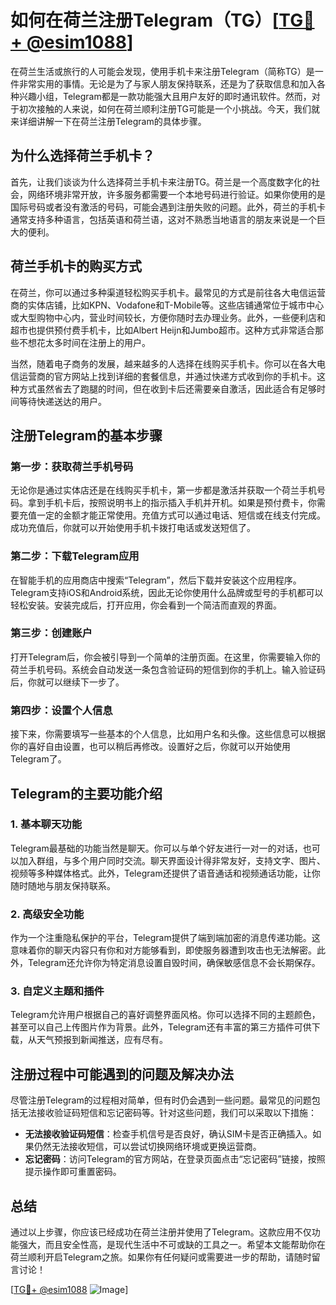 # 如何在荷兰注册Telegram（TG）[[TG💪+ @esim1088](https://t.me/s/esim1088)]

在荷兰生活或旅行的人可能会发现，使用手机卡来注册Telegram（简称TG）是一件非常实用的事情。无论是为了与家人朋友保持联系，还是为了获取信息和加入各种兴趣小组，Telegram都是一款功能强大且用户友好的即时通讯软件。然而，对于初次接触的人来说，如何在荷兰顺利注册TG可能是一个小挑战。今天，我们就来详细讲解一下在荷兰注册Telegram的具体步骤。

## 为什么选择荷兰手机卡？

首先，让我们谈谈为什么选择荷兰手机卡来注册TG。荷兰是一个高度数字化的社会，网络环境非常开放，许多服务都需要一个本地号码进行验证。如果你使用的是国际号码或者没有激活的号码，可能会遇到注册失败的问题。此外，荷兰的手机卡通常支持多种语言，包括英语和荷兰语，这对不熟悉当地语言的朋友来说是一个巨大的便利。

## 荷兰手机卡的购买方式

在荷兰，你可以通过多种渠道轻松购买手机卡。最常见的方式是前往各大电信运营商的实体店铺，比如KPN、Vodafone和T-Mobile等。这些店铺通常位于城市中心或大型购物中心内，营业时间较长，方便你随时去办理业务。此外，一些便利店和超市也提供预付费手机卡，比如Albert Heijn和Jumbo超市。这种方式非常适合那些不想花太多时间在注册上的用户。

当然，随着电子商务的发展，越来越多的人选择在线购买手机卡。你可以在各大电信运营商的官方网站上找到详细的套餐信息，并通过快递方式收到你的手机卡。这种方式虽然省去了跑腿的时间，但在收到卡后还需要亲自激活，因此适合有足够时间等待快递送达的用户。

## 注册Telegram的基本步骤

### 第一步：获取荷兰手机号码

无论你是通过实体店还是在线购买手机卡，第一步都是激活并获取一个荷兰手机号码。拿到手机卡后，按照说明书上的指示插入手机并开机。如果是预付费卡，你需要充值一定的金额才能正常使用。充值方式可以通过电话、短信或在线支付完成。成功充值后，你就可以开始使用手机卡拨打电话或发送短信了。

### 第二步：下载Telegram应用

在智能手机的应用商店中搜索“Telegram”，然后下载并安装这个应用程序。Telegram支持iOS和Android系统，因此无论你使用什么品牌或型号的手机都可以轻松安装。安装完成后，打开应用，你会看到一个简洁而直观的界面。

### 第三步：创建账户

打开Telegram后，你会被引导到一个简单的注册页面。在这里，你需要输入你的荷兰手机号码。系统会自动发送一条包含验证码的短信到你的手机上。输入验证码后，你就可以继续下一步了。

### 第四步：设置个人信息

接下来，你需要填写一些基本的个人信息，比如用户名和头像。这些信息可以根据你的喜好自由设置，也可以稍后再修改。设置好之后，你就可以开始使用Telegram了。

## Telegram的主要功能介绍

### 1. 基本聊天功能

Telegram最基础的功能当然是聊天。你可以与单个好友进行一对一的对话，也可以加入群组，与多个用户同时交流。聊天界面设计得非常友好，支持文字、图片、视频等多种媒体格式。此外，Telegram还提供了语音通话和视频通话功能，让你随时随地与朋友保持联系。

### 2. 高级安全功能

作为一个注重隐私保护的平台，Telegram提供了端到端加密的消息传递功能。这意味着你的聊天内容只有你和对方能够看到，即使服务器遭到攻击也无法解密。此外，Telegram还允许你为特定消息设置自毁时间，确保敏感信息不会长期保存。

### 3. 自定义主题和插件

Telegram允许用户根据自己的喜好调整界面风格。你可以选择不同的主题颜色，甚至可以自己上传图片作为背景。此外，Telegram还有丰富的第三方插件可供下载，从天气预报到新闻推送，应有尽有。

## 注册过程中可能遇到的问题及解决办法

尽管注册Telegram的过程相对简单，但有时仍会遇到一些问题。最常见的问题包括无法接收验证码短信和忘记密码等。针对这些问题，我们可以采取以下措施：

- **无法接收验证码短信**：检查手机信号是否良好，确认SIM卡是否正确插入。如果仍然无法接收短信，可以尝试切换网络环境或更换运营商。
- **忘记密码**：访问Telegram的官方网站，在登录页面点击“忘记密码”链接，按照提示操作即可重置密码。

## 总结

通过以上步骤，你应该已经成功在荷兰注册并使用了Telegram。这款应用不仅功能强大，而且安全性高，是现代生活中不可或缺的工具之一。希望本文能帮助你在荷兰顺利开启Telegram之旅。如果你有任何疑问或需要进一步的帮助，请随时留言讨论！

[[TG💪+ @esim1088](https://t.me/s/esim1088) ![Image](https://i.postimg.cc/4NQfJmqS/Snipaste-2025-05-13-00-14-12.png)]